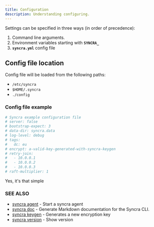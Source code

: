```yaml
---
title: Configuration
description: Understanding configuring.
---
```


Settings can be specified in three ways (in order of precedence):

1. Command line arguments.
1. Environment variables starting with **`SYNCRA_`**
1. **`syncra.yml`** config file

## Config file location

Config file will be loaded from the following paths:

- `/etc/syncra`
- `$HOME/.syncra`
- `./config`

### Config file example

```yaml
# Syncra example configuration file
# server: false
# bootstrap-expect: 3
# data-dir: syncra.data
# log-level: debug
# tags:
#   dc: eu
# encrypt: a-valid-key-generated-with-syncra-keygen
# retry-join:
#   - 10.0.0.1
#   - 10.0.0.2
#   - 10.0.0.3
# raft-multiplier: 1
```
Yes, it's that simple

### SEE ALSO

* [syncra agent](/en/cli)	 - Start a syncra agent
* [syncra doc](/en/cli/syncra_doc)	 - Generate Markdown documentation for the Syncra CLI.
* [syncra keygen](/en/cli/syncra_keygen)	 - Generates a new encryption key
* [syncra version](/en/cli/syncra_version)	 - Show version